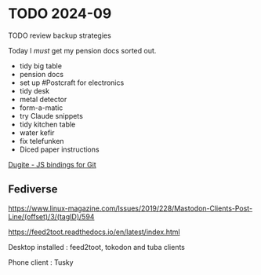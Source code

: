 # TODO 2024-09

TODO review backup strategies

Today I *must* get my pension docs sorted out.

* tidy big table  
* pension docs
* set up #Postcraft for electronics
* tidy desk
* metal detector
* form-a-matic
* try Claude snippets
* tidy kitchen table
* water kefir
* fix telefunken
* Diced paper instructions


[Dugite - JS bindings for Git](https://github.com/desktop/dugite)

## Fediverse

https://www.linux-magazine.com/Issues/2019/228/Mastodon-Clients-Post-Line/(offset)/3/(tagID)/594

https://feed2toot.readthedocs.io/en/latest/index.html

Desktop installed : feed2toot, tokodon and tuba clients

Phone client : Tusky
